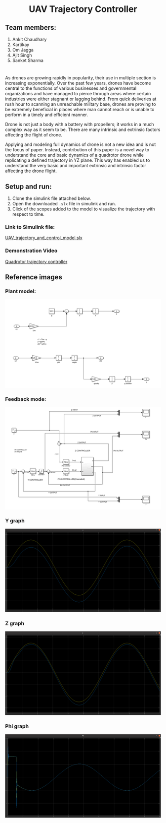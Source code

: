 # <p align="center"> UAV Trajectory Controller </p>

## Team members:
1. Ankit Chaudhary
2. Kartikay
3. Om Jagga
4. Ajit Singh
5. Sanket Sharma
#
As drones are growing rapidly in popularity, their use in multiple section is increasing exponentially. Over the past few years, drones have become central to the functions of various businesses and governmental organizations and have managed to pierce through areas where certain industries were either stagnant or lagging behind. From quick deliveries at rush hour to scanning an unreachable military base, drones are proving to be extremely beneficial in places where man cannot reach or is unable to perform in a timely and efficient manner.

Drone is not just a body with a battery with propellers; it works in a much complex way as it seem to be. There are many intrinsic and extrinsic factors affecting the flight of drone.

Applying and modeling full dynamics of drone is not a new idea and is not the focus of paper. Instead, contribution of this paper is a novel way to understand the core and basic dynamics of a quadrotor drone while replicating a defined trajectory in YZ plane. This way has enabled us to understand the very basic and important extrinsic and intrinsic factor affecting the drone flight.

## Setup and run:
1. Clone the simulink file attached below.
2. Open the downloaded `.slx` file in simulink and run.
3. Click of the scopes added to the model to visualize the trajectory with respect to time.

### Link to Simulink file: 
[UAV_trajectory_and_control_model.slx](https://github.com/Mechatronics-Engineering-CU/odd_2021_21mty-235_aom_lab_project_submission-team-2/blob/main/TEAM-2/UAV_trajectory_and_control_model.slx)

### Demonstration Video
[Quadrotor trajectory controller](https://youtu.be/ZMkLm3y0A9g)

## Reference images
### Plant model:
![Plant Model](https://github.com/Mechatronics-Engineering-CU/odd_2021_21mty-235_aom_lab_project_submission-team-2/blob/main/TEAM-2/images/Plant.png?raw=true)

### Feedback mode:
![Feedback Model](https://github.com/Mechatronics-Engineering-CU/odd_2021_21mty-235_aom_lab_project_submission-team-2/blob/main/TEAM-2/images/Model.png?raw=true)

### Y graph
![Y graph](https://github.com/Mechatronics-Engineering-CU/odd_2021_21mty-235_aom_lab_project_submission-team-2/blob/main/TEAM-2/images/Y.png?raw=true)

### Z graph
![Z graph](https://github.com/Mechatronics-Engineering-CU/odd_2021_21mty-235_aom_lab_project_submission-team-2/blob/main/TEAM-2/images/Z.png?raw=true)

### Phi graph
![Phi graph](https://github.com/Mechatronics-Engineering-CU/odd_2021_21mty-235_aom_lab_project_submission-team-2/blob/main/TEAM-2/images/Phi.png?raw=true)
